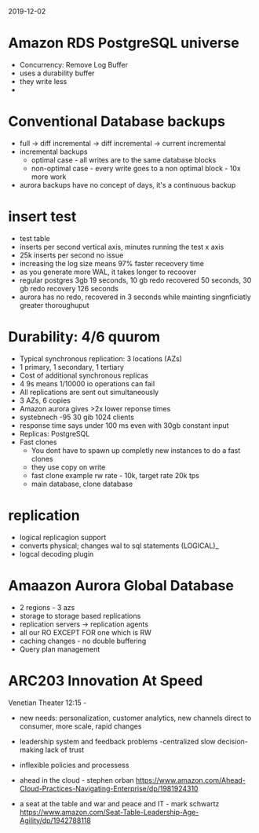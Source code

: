 2019-12-02

# Amazon RDS PostgreSQL universe

- Concurrency: Remove Log Buffer
- uses a durability buffer
- they write less
- 

# Conventional Database backups
- full -> diff incremental -> diff incremental -> current incremental 
- incremental backups
  - optimal case - all writes are to the same database blocks
  - non-optimal case - every write goes to a non optimal block - 10x more work
- aurora backups have no concept of days, it's a continuous backup 

# insert test
- test table
- inserts per second vertical axis, minutes running the test x axis
- 25k inserts per second no issue
- increasing the log size means 97% faster receovery time
- as you generate more WAL, it takes longer to recoover 
- regular postgres 3gb 19 seconds, 10 gb redo recovered 50 seconds, 30 gb redo recovery 126 seconds
- aurora has no redo, recovered in 3 seconds while mainting singnficiatly greater thoroughuput

# Durability: 4/6 quurom 

- Typical synchronous replication: 3 locations (AZs)
- 1 primary, 1 secondary, 1 tertiary
- Cost of additional synchronous replicas
- 4 9s means 1/10000 io operations can fail
- All replications are sent out simultaneously
- 3 AZs, 6 copies
- Amazon aurora gives >2x lower reponse times
- systebnech -95 30 gib 1024 clients
- response time says under 100 ms even with 30gb constant input
- Replicas: PostgreSQL
- Fast clones
  - You dont have to spawn up completly new instances to do a fast clones
  - they use copy on write
  - fast clone example rw rate - 10k, target rate 20k tps
  - main database, clone database

# replication
- logical replicagion support
- converts physical; changes wal to sql statements (LOGICAL)_
- logcal decoding plugin

# Amaazon Aurora Global Database
- 2 regions - 3 azs
- storage to storage based replications
- replication servers -> replication agents 
- all our RO EXCEPT FOR one which is RW
- caching changes - no double buffering
- Query plan management


# ARC203 Innovation At Speed 

Venetian Theater 12:15 - 
- new needs: personalization, customer analytics, new channels direct to consumer, more scale, rapid changes
- leadership system and feedback problems
-centralized slow decision-making lack of trust
- inflexible policies and processess

- ahead in the cloud - stephen orban https://www.amazon.com/Ahead-Cloud-Practices-Navigating-Enterprise/dp/1981924310
- a seat at the table and war and peace and IT - mark schwartz https://www.amazon.com/Seat-Table-Leadership-Age-Agility/dp/1942788118